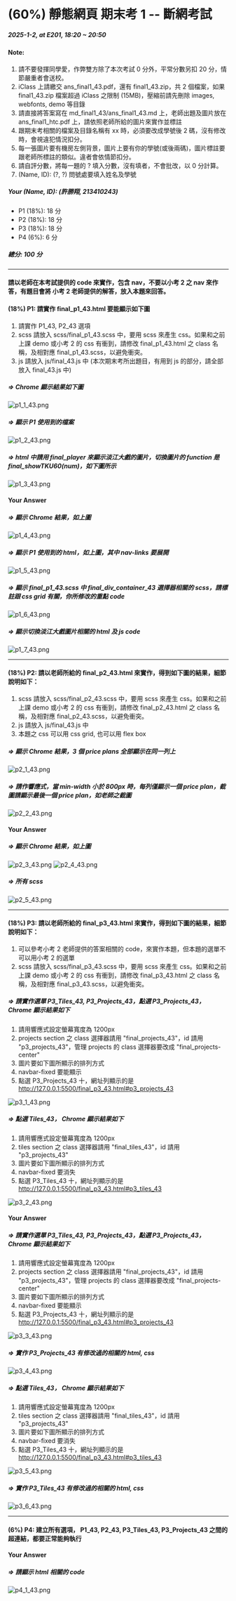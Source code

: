 # (60%) 靜態網頁 期末考 1 -- 斷網考試

##### 2025-1-2, at E201, 18:20 ~ 20:50

#### Note:

1. 請不要發揮同學愛，作弊雙方除了本次考試 0 分外，平常分數另扣 20 分，情節嚴重者會送校。
2. iClass 上請繳交 ans_final1_43.pdf，還有 final1_43.zip，共 2 個檔案，如果 final1_43.zip 檔案超過 iClass 之限制 (15MB)，壓縮前請先刪除 images, webfonts, demo 等目錄
3. 請直接將答案寫在 md_final1_43/ans_final1_43.md 上，老師出題及圖片放在 ans_final1_htc.pdf 上，請依照老師所給的圖片來實作並標註
4. 跟期末考相關的檔案及目錄名稱有 xx 時，必須要改成學號後 2 碼，沒有修改時，會視違犯情況扣分。
5. 每一張圖片要有機房左側背景，圖片上要有你的學號(或後兩碼)，圖片標註要跟老師所標註的類似。違者會依情節扣分。
6. 請自評分數，將每一題的 ? 填入分數，沒有填者，不會批改，以 0 分計算。
7. (Name, ID): (?, ?) 問號處要填入姓名及學號

##### Your (Name, ID): (許勝翔, 213410243)

- P1 (18%): 18 分
- P2 (18%): 18 分
- P3 (18%): 18 分
- P4 (6%): 6 分

##### 總分: 100 分

---

#### 請以老師在本考試提供的 code 來實作，包含 nav，不要以小考 2 之 nav 來作答，有題目會將 小考 2 老師提供的解答，放入本題來回答。

#### (18%) P1: 請實作 final_p1_43.html 要能顯示如下圖

1. 請實作 P1_43, P2_43 選項
2. scss 請放入 scss/final_p1_43.scss 中，要用 scss 來產生 css。如果和之前上課 demo 或小考 2 的 css 有衝到，請修改 final_p1_43.html 之 class 名稱，及相對應 final_p1_43.scss，以避免衝突。
3. js 請放入 js/final_43.js 中 (本次期末考所出題目，有用到 js 的部分，請全部放入 final_43.js 中)

##### => Chrome 顯示結果如下圖

![p1_1_43.png](p1_1_43.png)

##### => 顯示 P1 使用到的檔案

![p1_2_43.png](p1_2_43.png)

##### => html 中請用 final_player 來顯示淡江大戲的圖片，切換圖片的 function 是 final_showTKU60(num)，如下圖所示

![p1_3_43.png](p1_3_43.png)

#### Your Answer

##### => 顯示 Chrome 結果，如上圖

![p1_4_43.png](p1_4_43.png)

##### => 顯示 P1 使用到的 html，如上圖，其中 nav-links 要展開

![p1_5_43.png](p1_5_43.png)

##### => 顯示 final_p1_43.scss 中 final_div_container_43 選擇器相關的 scss，請標註跟 css grid 有關，你所修改的重點 code

![p1_6_43.png](p1_6_43.png)

##### => 顯示切換淡江大戲圖片相關的 html 及 js code

![p1_7_43.png](p1_7_43.png)

---

#### (18%) P2: 請以老師所給的 final_p2_43.html 來實作，得到如下圖的結果，細節說明如下：

1. scss 請放入 scss/final_p2_43.scss 中，要用 scss 來產生 css。如果和之前上課 demo 或小考 2 的 css 有衝到，請修改 final_p2_43.html 之 class 名稱，及相對應 final_p2_43.scss，以避免衝突。
2. js 請放入 js/final_43.js 中
3. 本題之 css 可以用 css grid, 也可以用 flex box

##### => 顯示 Chrome 結果，3 個 price plans 全部顯示在同一列上

![p2_1_43.png](p2_1_43.png)

##### => 請作響應式，當 min-width 小於 800px 時，每列僅顯示一個 price plan，截圖請顯示最後一個 price plan，如老師之截圖

![p2_2_43.png](p2_2_43.png)

#### Your Answer

##### => 顯示 Chrome 結果，如上圖

![p2_3_43.png](p2_3_43.png)
![p2_4_43.png](p2_4_43.png)

##### => 所有 scss

![p2_5_43.png](p2_5_43.png)

---

#### (18%) P3: 請以老師所給的 final_p3_43.html 來實作，得到如下圖的結果，細節說明如下：

1. 可以參考小考 2 老師提供的答案相關的 code，來實作本題，但本題的選單不可以用小考 2 的選單
2. scss 請放入 scss/final_p3_43.scss 中，要用 scss 來產生 css。如果和之前上課 demo 或小考 2 的 css 有衝到，請修改 final_p3_43.html 之 class 名稱，及相對應 final_p3_43.scss，以避免衝突。

##### => 請實作選單 P3_Tiles_43, P3_Projects_43，點選 P3_Projects_43， Chrome 顯示結果如下

1. 請用響應式設定螢幕寬度為 1200px
2. projects section 之 class 選擇器請用 "final_projects_43"，id 請用 "p3_projects_43"，管理 projects 的 class 選擇器要改成 "final_projects-center"
3. 圖片要如下圖所顯示的排列方式
4. navbar-fixed 要能顯示
5. 點選 P3_Projects_43 十，網址列顯示的是
   http://127.0.0.1:5500/final_p3_43.html#p3_projects_43

![p3_1_43.png](p3_1_43.png)

##### => 點選 Tiles_43， Chrome 顯示結果如下

1. 請用響應式設定螢幕寬度為 1200px
2. tiles section 之 class 選擇器請用 "final_tiles_43"，id 請用 "p3_projects_43"
3. 圖片要如下圖所顯示的排列方式
4. navbar-fixed 要消失
5. 點選 P3_Tiles_43 十，網址列顯示的是
   http://127.0.0.1:5500/final_p3_43.html#p3_tiles_43

![p3_2_43.png](p3_2_43.png)

#### Your Answer

##### => 請實作選單 P3_Tiles_43, P3_Projects_43，點選 P3_Projects_43， Chrome 顯示結果如下

1. 請用響應式設定螢幕寬度為 1200px
2. projects section 之 class 選擇器請用 "final_projects_43"，id 請用 "p3_projects_43"，管理 projects 的 class 選擇器要改成 "final_projects-center"
3. 圖片要如下圖所顯示的排列方式
4. navbar-fixed 要能顯示
5. 點選 P3_Projects_43 十，網址列顯示的是
   http://127.0.0.1:5500/final_p3_43.html#p3_projects_43

![p3_3_43.png](p3_3_43.png)

##### => 實作 P3_Projects_43 有修改過的相關的 html, css

![p3_4_43.png](p3_4_43.png)

##### => 點選 Tiles_43， Chrome 顯示結果如下

1. 請用響應式設定螢幕寬度為 1200px
2. tiles section 之 class 選擇器請用 "final_tiles_43"，id 請用 "p3_projects_43"
3. 圖片要如下圖所顯示的排列方式
4. navbar-fixed 要消失
5. 點選 P3_Tiles_43 十，網址列顯示的是
   http://127.0.0.1:5500/final_p3_43.html#p3_tiles_43

![p3_5_43.png](p3_5_43.png)

##### => 實作 P3_Tiles_43 有修改過的相關的 html, css

![p3_6_43.png](p3_6_43.png)

---

#### (6%) P4: 建立所有選項， P1_43, P2_43, P3_Tiles_43, P3_Projects_43 之間的超連結，都要正常能夠執行

#### Your Answer

##### => 請顯示 html 相關的 code

![p4_1_43.png](p4_1_43.png)
